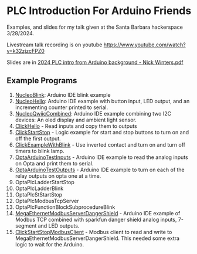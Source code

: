 # PLC Introduction For Arduino Friends

Examples, and slides for my talk given at the Santa Barbara hackerspace 3/28/2024.

Livestream talk recording is on youtube https://www.youtube.com/watch?v=k32zjzcFPZ0

Slides are in [2024 PLC intro from Arduino background - Nick Winters.pdf](<2024 PLC intro from Arduino background - Nick Winters.pdf>)

## Example Programs
1. [NucleoBlink](NucleoBlink/NucleoBlink.ino): Arduino IDE blink example
2. [NucleoHello](NucleoHello/NucleoHello.ino): Arduino IDE example with button input, LED output, and an incrementing counter printed to serial.
3. [NucleoQwiicCombined](NucleoQwiicCombined/NucleoQwiicCombined.ino): Arduino IDE example combining two I2C devices: An oled display and ambient light sensor.
4. [ClickHello](ClickHello.ckp) - Read inputs and copy them to outputs
5. [ClickStartStop](ClickStartStop.ckp) - Logic example for start and stop buttons to turn on and off the first output.
6. [ClickExampleWithBlink](ClickExampleWithBlink.ckp) - Use inverted contact and turn on and turn off timers to blink lamp.
7. [OptaArduinoTestInputs](OptaArduinoTestInputs/OptaArduinoTestInputs.ino) - Arduino IDE example to read the analog inputs on Opta and print them to serial.
8. [OptaArduinoTestOutputs](OptaArduinoTestOutputs/OptaArduinoTestOutputs.ino) - Arduino IDE example to turn on each of the relay outputs on opta one at a time.
9. OptaPlcLadderStartStop
10. OptaPlcLadderBlink
11. OptaPlcStStartStop
12. OptaPlcModbusTcpServer
13. OptaPlcFunctionBlockSubprocedureBlink
14. [MegaEthernetModbusServerDangerShield](MegaEthernetModbusServerDangerShield/MegaEthernetModbusServerDangerShield.ino) - Arduino IDE example of Modbus TCP combined with sparkfun danger shield analog inputs, 7-segment and LED outputs.
15. [ClickStartStopModbusClient](ClickStartStop-ModbusClient.ckp) - Modbus client to read and write to MegaEthernetModbusServerDangerShield. This needed some extra logic to wait for the Arduino.
